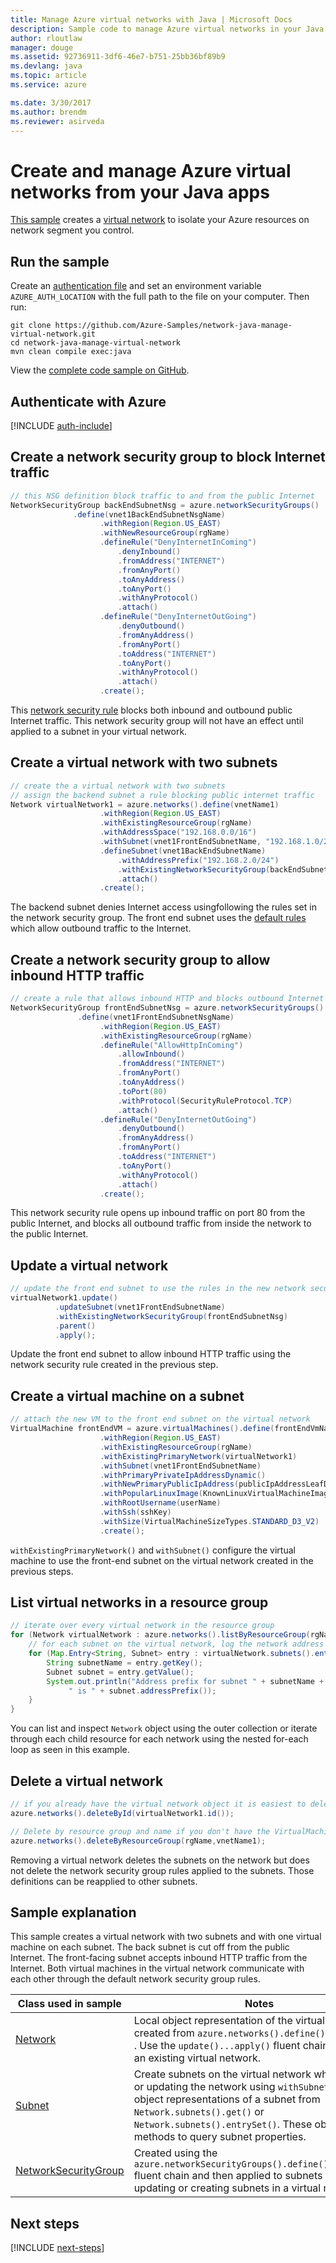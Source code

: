 ```yaml
---
title: Manage Azure virtual networks with Java | Microsoft Docs
description: Sample code to manage Azure virtual networks in your Java code
author: rloutlaw
manager: douge
ms.assetid: 92736911-3df6-46e7-b751-25bb36bf89b9
ms.devlang: java
ms.topic: article
ms.service: azure

ms.date: 3/30/2017
ms.author: brendm
ms.reviewer: asirveda
---
```


# Create and manage Azure virtual networks from your Java apps

[This sample](https://github.com/Azure-Samples/network-java-manage-virtual-network) creates a [virtual network](https://docs.microsoft.com/azure/virtual-network/virtual-networks-overview) to isolate your Azure resources on network segment you control.

## Run the sample

Create an [authentication file](https://github.com/Azure/azure-sdk-for-java/blob/master/AUTH.md) and set an environment variable `AZURE_AUTH_LOCATION` with the full path to the file on your computer. Then run:

```
git clone https://github.com/Azure-Samples/network-java-manage-virtual-network.git
cd network-java-manage-virtual-network
mvn clean compile exec:java
```

View the [complete code sample on GitHub](https://github.com/Azure-Samples/network-java-manage-virtual-network/blob/master/src/main/java/com/microsoft/azure/management/network/samples/ManageVirtualNetwork.java).

## Authenticate with Azure

[!INCLUDE [auth-include](includes/java-auth-include.md)]

## Create a network security group to block Internet traffic

```java
// this NSG definition block traffic to and from the public Internet
NetworkSecurityGroup backEndSubnetNsg = azure.networkSecurityGroups()
              .define(vnet1BackEndSubnetNsgName)
                    .withRegion(Region.US_EAST)
                    .withNewResourceGroup(rgName)
                    .defineRule("DenyInternetInComing")
                        .denyInbound()
                        .fromAddress("INTERNET")
                        .fromAnyPort()
                        .toAnyAddress()
                        .toAnyPort()
                        .withAnyProtocol()
                        .attach()
                    .defineRule("DenyInternetOutGoing")
                        .denyOutbound()
                        .fromAnyAddress()
                        .fromAnyPort()
                        .toAddress("INTERNET")
                        .toAnyPort()
                        .withAnyProtocol()
                        .attach()
                    .create();
```

This [network security rule](https://docs.microsoft.com/azure/virtual-network/virtual-networks-nsg) blocks both inbound and outbound public Internet traffic. This network security group will not have an effect until applied to a subnet in your virtual network.

## Create a virtual network with two subnets

```java
// create the a virtual network with two subnets
// assign the backend subnet a rule blocking public internet traffic
Network virtualNetwork1 = azure.networks().define(vnetName1)
                    .withRegion(Region.US_EAST)
                    .withExistingResourceGroup(rgName)
                    .withAddressSpace("192.168.0.0/16")
                    .withSubnet(vnet1FrontEndSubnetName, "192.168.1.0/24")
                    .defineSubnet(vnet1BackEndSubnetName)
                        .withAddressPrefix("192.168.2.0/24")
                        .withExistingNetworkSecurityGroup(backEndSubnetNsg)
                        .attach()
                    .create();
```

The backend subnet denies Internet access usingfollowing the rules set in the network security group. The front end subnet uses the [default rules](https://docs.microsoft.com/azure/virtual-network/virtual-networks-nsg) which allow outbound traffic to the Internet.

## Create a network security group to allow inbound HTTP traffic
```java
// create a rule that allows inbound HTTP and blocks outbound Internet traffic
NetworkSecurityGroup frontEndSubnetNsg = azure.networkSecurityGroups()
               .define(vnet1FrontEndSubnetNsgName)
                    .withRegion(Region.US_EAST)
                    .withExistingResourceGroup(rgName)
                    .defineRule("AllowHttpInComing")
                        .allowInbound()
                        .fromAddress("INTERNET")
                        .fromAnyPort()
                        .toAnyAddress()
                        .toPort(80)
                        .withProtocol(SecurityRuleProtocol.TCP)
                        .attach()
                    .defineRule("DenyInternetOutGoing")
                        .denyOutbound()
                        .fromAnyAddress()
                        .fromAnyPort()
                        .toAddress("INTERNET")
                        .toAnyPort()
                        .withAnyProtocol()
                        .attach()
                    .create();
```

This network security rule opens up inbound traffic on port 80 from the public Internet, and blocks all outbound traffic from inside the network to the public Internet. 

## Update a virtual network
```java
// update the front end subnet to use the rules in the new network security group
virtualNetwork1.update()
          .updateSubnet(vnet1FrontEndSubnetName)
          .withExistingNetworkSecurityGroup(frontEndSubnetNsg)
          .parent()
          .apply();
```

Update the front end subnet to allow inbound HTTP traffic using the network security rule created in the previous step.

## Create a virtual machine on a subnet
```java
// attach the new VM to the front end subnet on the virtual network
VirtualMachine frontEndVM = azure.virtualMachines().define(frontEndVmName)
                    .withRegion(Region.US_EAST)
                    .withExistingResourceGroup(rgName)
                    .withExistingPrimaryNetwork(virtualNetwork1) 
                    .withSubnet(vnet1FrontEndSubnetName)
                    .withPrimaryPrivateIpAddressDynamic()
                    .withNewPrimaryPublicIpAddress(publicIpAddressLeafDnsForFrontEndVm)
                    .withPopularLinuxImage(KnownLinuxVirtualMachineImage.UBUNTU_SERVER_16_04_LTS)
                    .withRootUsername(userName)
                    .withSsh(sshKey)
                    .withSize(VirtualMachineSizeTypes.STANDARD_D3_V2)
                    .create();
```

`withExistingPrimaryNetwork()` and `withSubnet()` configure the virtual machine to use the front-end subnet on the virtual network created in the previous steps.

## List virtual networks in a resource group
```java
// iterate over every virtual network in the resource group 
for (Network virtualNetwork : azure.networks().listByResourceGroup(rgName)) {
    // for each subnet on the virtual network, log the network address prefix 
    for (Map.Entry<String, Subnet> entry : virtualNetwork.subnets().entrySet()) {
        String subnetName = entry.getKey();
        Subnet subnet = entry.getValue();
        System.out.println("Address prefix for subnet " + subnetName + 
             " is " + subnet.addressPrefix());
    }
}
```       

You can list and inspect `Network` object using the outer collection or iterate through each child resource for each network using the nested for-each loop as seen in this example.

## Delete a virtual network
```java
// if you already have the virtual network object it is easiest to delete by ID
azure.networks().deleteById(virtualNetwork1.id());

// Delete by resource group and name if you don't have the VirtualMachine object
azure.networks().deleteByResourceGroup(rgName,vnetName1);
```

Removing a virtual network deletes the subnets on the network but does not delete the network security group rules applied to the subnets. Those definitions can be reapplied to other subnets.

## Sample explanation

This sample creates a virtual network with two subnets and with one virtual machine on each subnet. The back subnet is cut off from the public Internet. The front-facing subnet accepts inbound HTTP traffic from the Internet. Both virtual machines in the virtual network communicate with each other through the default network security group rules.

| Class used in sample | Notes
|-------|-------|
| [Network](https://docs.microsoft.com/java/api/com.microsoft.azure.management.network._network) | Local object representation of the virtual network created from `azure.networks().define()...create()` . Use the `update()...apply()` fluent chain to update an existing virtual network.
| [Subnet](https://docs.microsoft.com/java/api/com.microsoft.azure.management.network._subnet) | Create subnets on the virtual network when defining or updating the network using `withSubnet()`. Get object representations of a subnet from `Network.subnets().get()` or `Network.subnets().entrySet()`. These objects have methods to query subnet properties.
| [NetworkSecurityGroup](https://docs.microsoft.com/java/api/com.microsoft.azure.management.network._network_security_group) | Created using the `azure.networkSecurityGroups().define()...create()` fluent chain and then applied to subnets through the updating or creating subnets in a virtual network. 

## Next steps

[!INCLUDE [next-steps](includes/java-next-steps.md)]